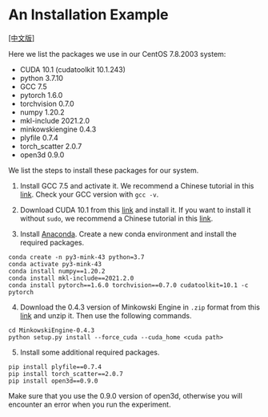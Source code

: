 # An Installation Example

[[中文版]](INSTALL_zh.md)

Here we list the packages we use in our CentOS 7.8.2003 system:

- CUDA 10.1 (cudatoolkit 10.1.243)
- python 3.7.10
- GCC 7.5
- pytorch 1.6.0
- torchvision 0.7.0
- numpy 1.20.2
- mkl-include 2021.2.0
- minkowskiengine 0.4.3
- plyfile 0.7.4
- torch_scatter 2.0.7
- open3d 0.9.0

We list the steps to install these packages for our system.

1. Install GCC 7.5 and activate it. We recommend a Chinese tutorial in this [link](https://blog.csdn.net/Together_CZ/article/details/106279287). Check your GCC version with `gcc -v`.

2. Download CUDA 10.1 from this [link](https://developer.nvidia.com/cuda-10.1-download-archive-update2?target_os=Linux&target_arch=x86_64&target_distro=CentOS&target_version=7&target_type=runfilelocal) and install it. If you want to install it without `sudo`, we recommend a Chinese tutorial in this [link](https://blog.csdn.net/qq_35498453/article/details/110532839).

3. Install [Anaconda](https://www.anaconda.com/). Create a new conda environment and install the required packages.

``` 
conda create -n py3-mink-43 python=3.7
conda activate py3-mink-43
conda install numpy==1.20.2
conda install mkl-include==2021.2.0
conda install pytorch==1.6.0 torchvision==0.7.0 cudatoolkit=10.1 -c pytorch
``` 

4. Download the 0.4.3 version of Minkowski Engine in `.zip` format from this [link](https://github.com/NVIDIA/MinkowskiEngine/archive/refs/tags/v0.4.3.zip) and unzip it. Then use the following commands.

``` 
cd MinkowskiEngine-0.4.3
python setup.py install --force_cuda --cuda_home <cuda path>
``` 

5. Install some additional required packages.

```
pip install plyfile==0.7.4
pip install torch_scatter==2.0.7
pip install open3d==0.9.0
```

Make sure that you use the 0.9.0 version of open3d, otherwise you will encounter an error when you run the experiment.